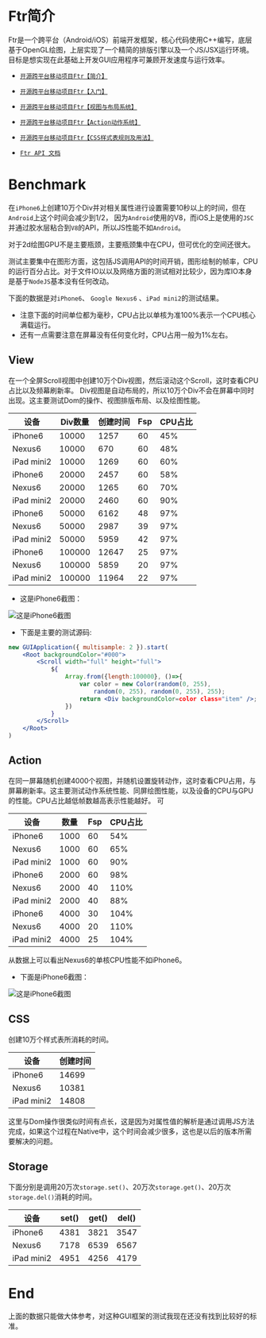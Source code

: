 Ftr简介
===============

Ftr是一个跨平台（Android/iOS）前端开发框架，核心代码使用C++编写，底层基于OpenGL绘图，上层实现了一个精简的排版引擎以及一个JS/JSX运行环境。目标是想实现在此基础上开发GUI应用程序可兼顾开发速度与运行效率。

* [`开源跨平台移动项目Ftr【简介】`](http://www.jianshu.com/p/2104b885eae6)

* [`开源跨平台移动项目Ftr【入门】`](http://www.jianshu.com/p/b21bf5380c7f)

* [`开源跨平台移动项目Ftr【视图与布局系统】`](http://www.jianshu.com/p/4e9d927c3724)

* [`开源跨平台移动项目Ftr【Action动作系统】`](http://www.jianshu.com/p/01064b100315)

* [`开源跨平台移动项目Ftr【CSS样式表规则及用法】`](http://www.jianshu.com/p/fb86b020554b)

* [`Ftr API 文档`](http://fasttr.org/doc/)

# Benchmark

在`iPhone6`上创建10万个Div并对相关属性进行设置需要10秒以上的时间，但在`Android`上这个时间会减少到1/2，
因为`Android`使用的V8，而iOS上是使用的`JSC`并通过胶水层粘合到`V8`的API，所以JS性能不如`Android`。

对于2d绘图GPU不是主要瓶颈，主要瓶颈集中在CPU，但可优化的空间还很大。

测试主要集中在图形方面，这包括JS调用API的时间开销，图形绘制的帧率，CPU的运行百分占比。对于文件IO以以及网络方面的测试相对比较少，因为库IO本身是基于`NodeJS`基本没有任何改动。

下面的数据是对`iPhone6`、 `Google Nexus6` 、`iPad mini2`的测试结果。

* 注意下面的时间单位都为毫秒，CPU占比以单核为准100%表示一个CPU核心满载运行。
* 还有一点需要注意在屏幕没有任何变化时，CPU占用一般为1%左右。

## View

在一个全屏Scroll视图中创建10万个Div视图，然后滚动这个Scroll，这时查看CPU占比以及频幕刷新率。
Div视图是自动布局的，所以10万个Div不会在屏幕中同时出现。这主要测试Dom的操作、视图排版布局、以及绘图性能。

| 设备 | Div数量 | 创建时间 | Fsp |CPU占比|
|----------|-------|------|-----|------|
|iPhone6  | 10000 | 1257 |	60	| 45% |
|Nexus6    | 10000 | 670  |	60	| 48% |
|iPad mini2| 10000 | 1269 | 60	| 60%  |
|iPhone6  | 20000 | 2457 |	60	| 58% |
|Nexus6    | 20000 | 1265 |	60	| 70% |
|iPad mini2| 20000 | 2460 |	60	| 90%  |
|iPhone6   | 50000 | 6162 |	48	| 97% |
|Nexus6    | 50000 | 2987 |	39	| 97% |
|iPad mini2| 50000 | 5959 |	42	| 97% |
|iPhone6  | 100000 | 12647 | 25	| 97% |
|Nexus6    | 100000 | 5859 | 20	| 97% |
|iPad mini2| 100000 | 11964 |	22	| 97% |

* 这是iPhone6截图：

![这是iPhone6截图](https://imgconvert.csdnimg.cn/aHR0cDovL2ltZy5ibG9nLmNzZG4ubmV0LzIwMTcxMjE4MDAzMjM1NTcx)

* 下面是主要的测试源码:

```jsx
new GUIApplication({ multisample: 2 }).start(
	<Root backgroundColor="#000">
		<Scroll width="full" height="full">
			${
				Array.from({length:100000}, ()=>{
					var color = new Color(random(0, 255), 
						random(0, 255), random(0, 255), 255);
					return <Div backgroundColor=color class="item" />;
				})
			}
		</Scroll>
	</Root>
)
```

## Action

在同一屏幕随机创建4000个视图，并随机设置旋转动作，这时查看CPU占用，与屏幕刷新率。这主要测试动作系统性能、同屏绘图性能，以及设备的CPU与GPU的性能。CPU占比越低帧数越高表示性能越好。
可

| 设备 | 数量 | Fsp |CPU占比|
|---------|-------|-----|------|
|iPhone6  | 1000 |	60	| 54% |
|Nexus6    | 1000 |	60	| 65% |
|iPad mini2| 1000 | 60	| 90% |
|iPhone6  | 2000 |	60	| 98% |
|Nexus6    | 2000 |	40	| 110% |
|iPad mini2| 2000 |	40	| 88% |
|iPhone6   | 4000 |	30	| 104% |
|Nexus6    | 4000 |	20	| 110% |
|iPad mini2| 4000 |	25	| 104% |

从数据上可以看出Nexus6的单核CPU性能不如iPhone6。

* 下面是iPhone6截图：

![这是iPhone6截图](https://imgconvert.csdnimg.cn/aHR0cDovL2ltZy5ibG9nLmNzZG4ubmV0LzIwMTcxMjE5MDkzOTU5OTc0)

## CSS

创建10万个样式表所消耗的时间。

| 设备 | 创建时间 |
|----------|------|
|iPhone6  | 14699 |
|Nexus6    | 10381  |
|iPad mini2| 14808 |

这里与Dom操作很类似时间有点长，这是因为对属性值的解析是通过调用JS方法完成，如果这个过程在Native中，这个时间会减少很多，这也是以后的版本所需要解决的问题。

## Storage

下面分别是调用20万次`storage.set()`、20万次`storage.get()`、20万次`storage.del()`消耗的时间。

| 设备 | set() | get() | del() |
|----------|------|------|------|
|iPhone6  | 4381 | 3821 | 3547 |
|Nexus6    | 7178  | 6539 | 6567 |
|iPad mini2| 4951 | 4256 | 4179 |


# End

上面的数据只能做大体参考，对这种GUI框架的测试我现在还没有找到比较好的标准。